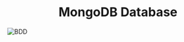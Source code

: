 <div align="center">

# MongoDB Database

</div>


![BDD](https://github.com/Job-Guetter/api/tree/master/.docs/assets/Job_guetter.png)
